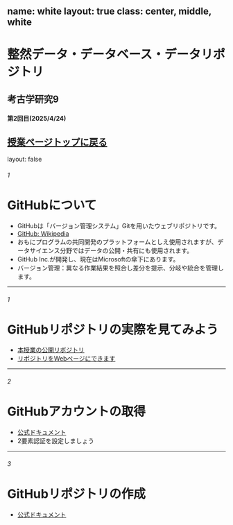 name: white
layout: true
class: center, middle, white
---
# 整然データ・データベース・データリポジトリ

## 考古学研究9
#### 第2回目(2025/4/24)

[授業ページトップに戻る](https://kotdijian.github.io/KoukogakuKenkyu9/)
---
layout: false

###### 1
# GitHubについて



* GitHubは「バージョン管理システム」Gitを用いたウェブリポジトリです。
* [GitHub: Wikipedia](https://ja.wikipedia.org/wiki/GitHub)
* おもにプログラムの共同開発のプラットフォームとしえ使用されますが、データサイエンス分野ではデータの公開・共有にも使用されます。
* GitHub Inc.が開発し、現在はMicrosoftの傘下にあります。
* バージョン管理：異なる作業結果を照合し差分を提示、分岐や統合を管理します。

---

###### 1
# GitHubリポジトリの実際を見てみよう
* [本授業の公開リポジトリ](https://github.com/kotdijian/KoukogakuKenkyu9)
* [リポジトリをWebページにできます](https://kotdijian.github.io/KoukogakuKenkyu9/)

---

###### 2
# GitHubアカウントの取得

* [公式ドキュメント](https://docs.github.com/ja/get-started/start-your-journey/creating-an-account-on-github)
* 2要素認証を設定しましょう

---

###### 3
# GitHubリポジトリの作成
* [公式ドキュメント](https://docs.github.com/ja/repositories/creating-and-managing-repositories/creating-a-new-repository)

